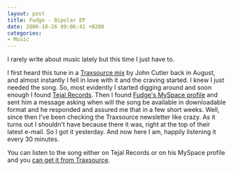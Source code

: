```yaml
---
layout: post
title: Fudge - Bipolar EP
date: 2006-10-26 09:06:41 +0200
categories:
- Music
---
```

I rarely write about music lately but this time I just have to.

I first heard this tune in a <a href="http://www.traxsource.com/index.php?act=page&page_id=13">Traxsource mix</a> by John Cutler back in August, and almost instantly I fell in love with it and the craving started. I knew I just needed the song. So, most evidently I started digging around and soon enough I found <a href="http://www.tejalrecords.com/">Tejal Records</a>. Then I found <a href="http://profile.myspace.com/index.cfm?fuseaction=user.viewprofile&friendID=58924014">Fudge's MySpace profile</a> and sent him a message asking when will the song be available in downloadable format and he responded and assured me that in a few short weeks. Well, since then I've been checking the Traxsource newsletter like crazy. As it turns out I shouldn't have because there it was, right at the top of their latest e-mail. So I got it yesterday. And now here I am, happily listening it every 30 minutes.

You can listen to the song either on Tejal Records or on his MySpace profile and you <a href="http://www.traxsource.com/index.php?act=show&fc=tpage&cr=titles&cv=5355">can get it from Traxsource</a>.

